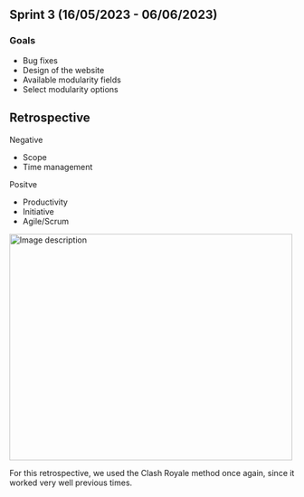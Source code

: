 ## Sprint 3 (16/05/2023 - 06/06/2023)
### Goals
- Bug fixes 
- Design of the website
- Available modularity fields
- Select modularity options

## Retrospective 
Negative
- Scope
- Time management

Positve
- Productivity
- Initiative
- Agile/Scrum

<img src="https://github.com/wocevv/Documentation/assets/124791770/02c1c694-202c-4b93-975b-2a5f7a84e5d3" alt="Image description" width="500" height="400">

For this retrospective, we used the Clash Royale method once again, since it worked very well previous times.
